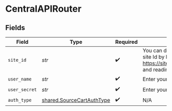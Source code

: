 # CentralAPIRouter


## Fields

| Field                                                                                                                                | Type                                                                                                                                 | Required                                                                                                                             | Description                                                                                                                          |
| ------------------------------------------------------------------------------------------------------------------------------------ | ------------------------------------------------------------------------------------------------------------------------------------ | ------------------------------------------------------------------------------------------------------------------------------------ | ------------------------------------------------------------------------------------------------------------------------------------ |
| `site_id`                                                                                                                            | *str*                                                                                                                                | :heavy_check_mark:                                                                                                                   | You can determine a site provisioning site Id by hitting https://site.com/store/sitemonitor.aspx and reading the response param PSID |
| `user_name`                                                                                                                          | *str*                                                                                                                                | :heavy_check_mark:                                                                                                                   | Enter your application's User Name                                                                                                   |
| `user_secret`                                                                                                                        | *str*                                                                                                                                | :heavy_check_mark:                                                                                                                   | Enter your application's User Secret                                                                                                 |
| `auth_type`                                                                                                                          | [shared.SourceCartAuthType](../../models/shared/sourcecartauthtype.md)                                                               | :heavy_check_mark:                                                                                                                   | N/A                                                                                                                                  |
